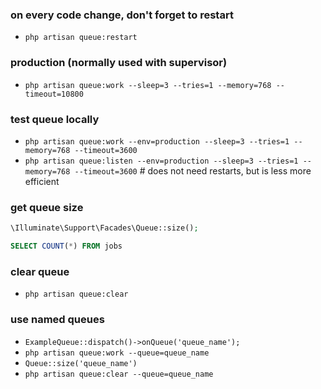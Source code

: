 ### on every code change, don't forget to restart
- `php artisan queue:restart`

### production (normally used with supervisor)
- `php artisan queue:work --sleep=3 --tries=1 --memory=768 --timeout=10800`

### test queue locally
- `php artisan queue:work --env=production --sleep=3 --tries=1 --memory=768 --timeout=3600`
- `php artisan queue:listen --env=production --sleep=3 --tries=1 --memory=768 --timeout=3600` # does not need restarts, but is less more efficient

### get queue size
```php
\Illuminate\Support\Facades\Queue::size();
```
```sql
SELECT COUNT(*) FROM jobs
```

### clear queue
- `php artisan queue:clear`

### use named queues
- `ExampleQueue::dispatch()->onQueue('queue_name');`
- `php artisan queue:work --queue=queue_name`
- `Queue::size('queue_name')`
- `php artisan queue:clear --queue=queue_name`
